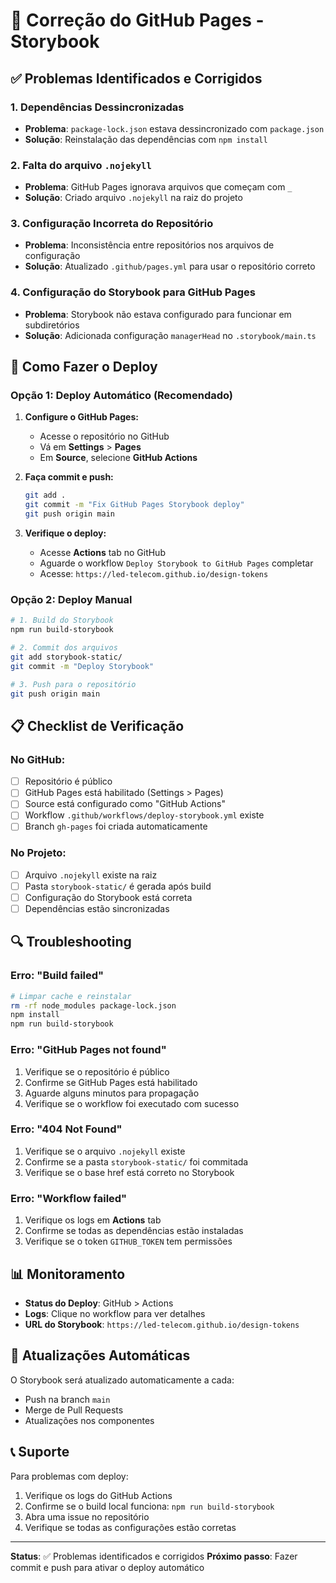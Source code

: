 # 🔧 Correção do GitHub Pages - Storybook

## ✅ Problemas Identificados e Corrigidos

### 1. **Dependências Dessincronizadas**
- **Problema**: `package-lock.json` estava dessincronizado com `package.json`
- **Solução**: Reinstalação das dependências com `npm install`

### 2. **Falta do arquivo `.nojekyll`**
- **Problema**: GitHub Pages ignorava arquivos que começam com `_`
- **Solução**: Criado arquivo `.nojekyll` na raiz do projeto

### 3. **Configuração Incorreta do Repositório**
- **Problema**: Inconsistência entre repositórios nos arquivos de configuração
- **Solução**: Atualizado `.github/pages.yml` para usar o repositório correto

### 4. **Configuração do Storybook para GitHub Pages**
- **Problema**: Storybook não estava configurado para funcionar em subdiretórios
- **Solução**: Adicionada configuração `managerHead` no `.storybook/main.ts`

## 🚀 Como Fazer o Deploy

### **Opção 1: Deploy Automático (Recomendado)**

1. **Configure o GitHub Pages:**
   - Acesse o repositório no GitHub
   - Vá em **Settings** > **Pages**
   - Em **Source**, selecione **GitHub Actions**

2. **Faça commit e push:**
   ```bash
   git add .
   git commit -m "Fix GitHub Pages Storybook deploy"
   git push origin main
   ```

3. **Verifique o deploy:**
   - Acesse **Actions** tab no GitHub
   - Aguarde o workflow `Deploy Storybook to GitHub Pages` completar
   - Acesse: `https://led-telecom.github.io/design-tokens`

### **Opção 2: Deploy Manual**

```bash
# 1. Build do Storybook
npm run build-storybook

# 2. Commit dos arquivos
git add storybook-static/
git commit -m "Deploy Storybook"

# 3. Push para o repositório
git push origin main
```

## 📋 Checklist de Verificação

### **No GitHub:**
- [ ] Repositório é público
- [ ] GitHub Pages está habilitado (Settings > Pages)
- [ ] Source está configurado como "GitHub Actions"
- [ ] Workflow `.github/workflows/deploy-storybook.yml` existe
- [ ] Branch `gh-pages` foi criada automaticamente

### **No Projeto:**
- [ ] Arquivo `.nojekyll` existe na raiz
- [ ] Pasta `storybook-static/` é gerada após build
- [ ] Configuração do Storybook está correta
- [ ] Dependências estão sincronizadas

## 🔍 Troubleshooting

### **Erro: "Build failed"**
```bash
# Limpar cache e reinstalar
rm -rf node_modules package-lock.json
npm install
npm run build-storybook
```

### **Erro: "GitHub Pages not found"**
1. Verifique se o repositório é público
2. Confirme se GitHub Pages está habilitado
3. Aguarde alguns minutos para propagação
4. Verifique se o workflow foi executado com sucesso

### **Erro: "404 Not Found"**
1. Verifique se o arquivo `.nojekyll` existe
2. Confirme se a pasta `storybook-static/` foi commitada
3. Verifique se o base href está correto no Storybook

### **Erro: "Workflow failed"**
1. Verifique os logs em **Actions** tab
2. Confirme se todas as dependências estão instaladas
3. Verifique se o token `GITHUB_TOKEN` tem permissões

## 📊 Monitoramento

- **Status do Deploy**: GitHub > Actions
- **Logs**: Clique no workflow para ver detalhes
- **URL do Storybook**: `https://led-telecom.github.io/design-tokens`

## 🔄 Atualizações Automáticas

O Storybook será atualizado automaticamente a cada:
- Push na branch `main`
- Merge de Pull Requests
- Atualizações nos componentes

## 📞 Suporte

Para problemas com deploy:
1. Verifique os logs do GitHub Actions
2. Confirme se o build local funciona: `npm run build-storybook`
3. Abra uma issue no repositório
4. Verifique se todas as configurações estão corretas

---

**Status**: ✅ Problemas identificados e corrigidos
**Próximo passo**: Fazer commit e push para ativar o deploy automático
